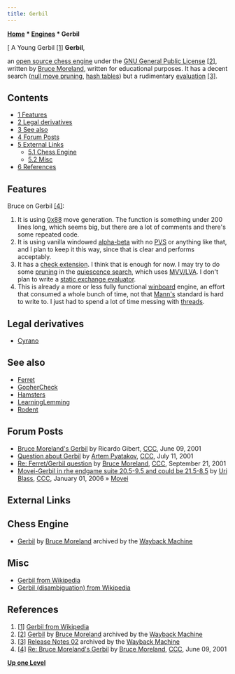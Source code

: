 ```yaml
---
title: Gerbil
---
```

**[Home](Home "Home") * [Engines](Engines "Engines") * Gerbil**

\[ A Young Gerbil <a id="cite-note-1" href="#cite-ref-1">[1]</a>
**Gerbil**,

an [open source chess engine](Category:Open_Source "Category:Open Source") under the [GNU General Public License](Free_Software_Foundation#GPL "Free Software Foundation") <a id="cite-note-2" href="#cite-ref-2">[2]</a>, written by [Bruce Moreland](Bruce_Moreland "Bruce Moreland"), written for educational purposes. It has a decent search ([null move pruning](Null_Move_Pruning "Null Move Pruning"), [hash tables](Transposition_Table "Transposition Table")) but a rudimentary [evaluation](Evaluation "Evaluation") <a id="cite-note-3" href="#cite-ref-3">[3]</a>.

## Contents

- [1 Features](#features)
- [2 Legal derivatives](#legal-derivatives)
- [3 See also](#see-also)
- [4 Forum Posts](#forum-posts)
- [5 External Links](#external-links)
  - [5.1 Chess Engine](#chess-engine)
  - [5.2 Misc](#misc)
- [6 References](#references)

## Features

Bruce on Gerbil <a id="cite-note-4" href="#cite-ref-4">[4]</a>:

1. It is using [0x88](0x88 "0x88") move generation. The function is something under 200 lines long, which seems big, but there are a lot of comments and there's some repeated code.
1. It is using vanilla windowed [alpha-beta](Alpha-Beta "Alpha-Beta") with no [PVS](Principal_Variation_Search "Principal Variation Search") or anything like that, and I plan to keep it this way, since that is clear and performs acceptably.
1. It has a [check extension](Check_Extensions "Check Extensions"). I think that is enough for now. I may try to do some [pruning](Pruning "Pruning") in the [quiescence search](Quiescence_Search "Quiescence Search"), which uses [MVV/LVA](MVV-LVA "MVV-LVA"). I don't plan to write a [static exchange evaluator](Static_Exchange_Evaluation "Static Exchange Evaluation").
1. This is already a more or less fully functional [winboard](WinBoard "WinBoard") engine, an effort that consumed a whole bunch of time, not that [Mann's](Tim_Mann "Tim Mann") standard is hard to write to. I just had to spend a lot of time messing with [threads](Thread "Thread").

## Legal derivatives

- [Cyrano](index.php?title=Cyrano&action=edit&redlink=1 "Cyrano (page does not exist)")

## See also

- [Ferret](Ferret "Ferret")
- [GopherCheck](GopherCheck "GopherCheck")
- [Hamsters](Hamsters "Hamsters")
- [LearningLemming](LearningLemming "LearningLemming")
- [Rodent](Rodent "Rodent")

## Forum Posts

- [Bruce Moreland's Gerbil](https://www.stmintz.com/ccc/index.php?id=174392) by Ricardo Gibert, [CCC](CCC "CCC"), June 09, 2001
- [Question about Gerbil](https://www.stmintz.com/ccc/index.php?id=179247) by [Artem Pyatakov](Artem_Petakov "Artem Petakov"), [CCC](CCC "CCC"), July 11, 2001
- [Re: Ferret/Gerbil question](https://www.stmintz.com/ccc/index.php?id=189800) by [Bruce Moreland](Bruce_Moreland "Bruce Moreland"), [CCC](CCC "CCC"), September 21, 2001
- [Movei-Gerbil in rhe endgame suite 20.5-9.5 and could be 21.5-8.5](https://www.stmintz.com/ccc/index.php?id=476082) by [Uri Blass](Uri_Blass "Uri Blass"), [CCC](CCC "CCC"), January 01, 2006 » [Movei](Movei "Movei")

## External Links

## Chess Engine

- [Gerbil](http://web.archive.org/web/20070607151211/www.brucemo.com/compchess/gerbil/index.htm) by [Bruce Moreland](Bruce_Moreland "Bruce Moreland") archived by the [Wayback Machine](https://en.wikipedia.org/wiki/Wayback_Machine)

## Misc

- [Gerbil from Wikipedia](https://en.wikipedia.org/wiki/Gerbil)
- [Gerbil (disambiguation) from Wikipedia](<https://en.wikipedia.org/wiki/Gerbil_(disambiguation)>)

## References

1. <a id="cite-ref-1" href="#cite-note-1">[1]</a> [Gerbil from Wikipedia](https://en.wikipedia.org/wiki/Gerbil)
1. <a id="cite-ref-2" href="#cite-note-2">[2]</a> [Gerbil](http://web.archive.org/web/20070607151211/www.brucemo.com/compchess/gerbil/index.htm) by [Bruce Moreland](Bruce_Moreland "Bruce Moreland") archived by the [Wayback Machine](https://en.wikipedia.org/wiki/Wayback_Machine)
1. <a id="cite-ref-3" href="#cite-note-3">[3]</a> [Release Notes 02](http://web.archive.org/web/20070602233810/http://www.seanet.com/~brucemo/gerbil/release.txt) archived by the [Wayback Machine](https://en.wikipedia.org/wiki/Wayback_Machine)
1. <a id="cite-ref-4" href="#cite-note-4">[4]</a> [Re: Bruce Moreland's Gerbil](https://www.stmintz.com/ccc/index.php?id=174438) by [Bruce Moreland](Bruce_Moreland "Bruce Moreland"), [CCC](CCC "CCC"), June 09, 2001

**[Up one Level](Engines "Engines")**

